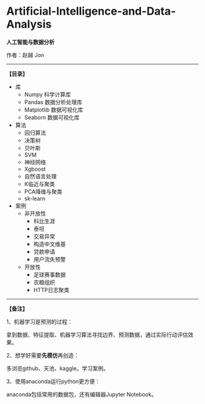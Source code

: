 # Artificial-Intelligence-and-Data-Analysis

**人工智能与数据分析**

作者：赵越 Jon  

---
**【目录】**
  - 库
    - Numpy 科学计算库
    - Pandas 数据分析处理库
    - Matplotlib 数据可视化库
    - Seaborn 数据可视化库
  - 算法
    - 回归算法
    - 决策树
    - 贝叶斯
    - SVM
    - 神经网络
    - Xgboost
    - 自然语言处理
    - K临近与聚类
    - PCA降维与聚类
    - sk-learn
  - 案例
    - 非开放性
      - 科比生涯
      - 泰坦
      - 交易异常
      - 构造中文维基
      - 贷款申请
      - 用户流失预警
     - 开放性
       - 足球赛事数据
       - 农粮组织
       - HTTP日志聚类
---
**【备注】**  

1、机器学习是预测的过程：  

拿到数据、特征提取、机器学习算法寻找边界、预测数据，通过实际行动评估效果。  


2、想学好需要**先模仿**再创造：  

多浏览github、天池、kaggle。学习案例。  


3、使用anaconda运行python更方便：  

anaconda包括常用的数据包，还有编辑器Jupyter Notebook。  
